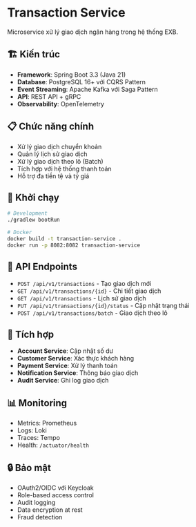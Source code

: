 # Transaction Service

Microservice xử lý giao dịch ngân hàng trong hệ thống EXB.

## 🏗️ Kiến trúc

- **Framework**: Spring Boot 3.3 (Java 21)
- **Database**: PostgreSQL 16+ với CQRS Pattern
- **Event Streaming**: Apache Kafka với Saga Pattern
- **API**: REST API + gRPC
- **Observability**: OpenTelemetry

## 📋 Chức năng chính

- Xử lý giao dịch chuyển khoản
- Quản lý lịch sử giao dịch
- Xử lý giao dịch theo lô (Batch)
- Tích hợp với hệ thống thanh toán
- Hỗ trợ đa tiền tệ và tỷ giá

## 🚀 Khởi chạy

```bash
# Development
./gradlew bootRun

# Docker
docker build -t transaction-service .
docker run -p 8082:8082 transaction-service
```

## 📡 API Endpoints

- `POST /api/v1/transactions` - Tạo giao dịch mới
- `GET /api/v1/transactions/{id}` - Chi tiết giao dịch
- `GET /api/v1/transactions` - Lịch sử giao dịch
- `PUT /api/v1/transactions/{id}/status` - Cập nhật trạng thái
- `POST /api/v1/transactions/batch` - Giao dịch theo lô

## 🔗 Tích hợp

- **Account Service**: Cập nhật số dư
- **Customer Service**: Xác thực khách hàng
- **Payment Service**: Xử lý thanh toán
- **Notification Service**: Thông báo giao dịch
- **Audit Service**: Ghi log giao dịch

## 📊 Monitoring

- Metrics: Prometheus
- Logs: Loki
- Traces: Tempo
- Health: `/actuator/health`

## 🔒 Bảo mật

- OAuth2/OIDC với Keycloak
- Role-based access control
- Audit logging
- Data encryption at rest
- Fraud detection
